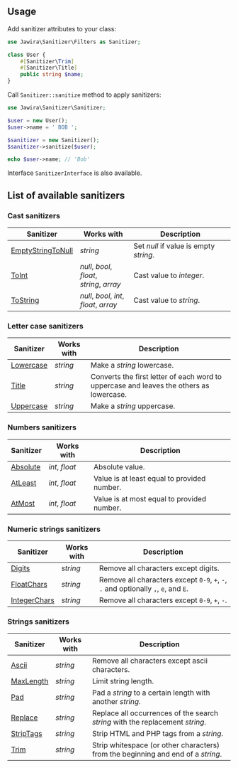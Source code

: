 ## Usage

Add sanitizer attributes to your class:

```php
use Jawira\Sanitizer\Filters as Sanitizer;

class User {
    #[Sanitizer\Trim]
    #[Sanitizer\Title]
    public string $name;
}
```

Call `Sanitizer::sanitize` method to apply sanitizers:

```php
use Jawira\Sanitizer\Sanitizer;

$user = new User();
$user->name = ' BOB ';

$sanitizer = new Sanitizer();
$sanitizer->sanitize($user);

echo $user->name; // 'Bob'
```

Interface `SanitizerInterface` is also available.

## List of available sanitizers

### Cast sanitizers

| Sanitizer                                      | Works with                                    | Description                            |
|------------------------------------------------|-----------------------------------------------|----------------------------------------|
| [EmptyStringToNull](Cast/EmptyStringToNull.md) | _string_                                      | Set _null_ if value is empty _string_. |
| [ToInt](Cast/ToInt.md)                         | _null_, _bool_, _float_,<br>_string_, _array_ | Cast value to _integer_.               |
| [ToString](Cast/ToString.md)                   | _null_, _bool_, _int_,<br>_float_, _array_    | Cast value to _string_.                |

### Letter case sanitizers

| Sanitizer                             | Works with | Description                                                                             |
|---------------------------------------|------------|-----------------------------------------------------------------------------------------|
| [Lowercase](Letter-case/Lowercase.md) | _string_   | Make a _string_ lowercase.                                                              |
| [Title](Letter-case/Title.md)         | _string_   | Converts the first letter of each word to uppercase and leaves the others as lowercase. |
| [Uppercase](Letter-case/Uppercase.md) | _string_   | Make a _string_ uppercase.                                                              |

### Numbers  sanitizers

| Sanitizer                       | Works with     | Description                                 |
|---------------------------------|----------------|---------------------------------------------|
| [Absolute](Numbers/Absolute.md) | _int_, _float_ | Absolute value.                             |
| [AtLeast](Numbers/AtLeast.md)   | _int_, _float_ | Value is at least equal to provided number. |
| [AtMost](Numbers/AtMost.md)     | _int_, _float_ | Value is at most equal to provided number.  |

### Numeric strings sanitizers

| Sanitizer                                       | Works with | Description                                                                         |
|-------------------------------------------------|------------|-------------------------------------------------------------------------------------|
| [Digits](Numeric-strings/Digits.md)             | _string_   | Remove all characters except digits.                                                |
| [FloatChars](Numeric-strings/FloatChars.md)     | _string_   | Remove all characters except `0-9`, `+`, `-`, `.` and optionally `,`, `e`, and `E`. |
| [IntegerChars](Numeric-strings/IntegerChars.md) | _string_   | Remove all characters except `0-9`, `+`, `-`.                                       |

### Strings sanitizers

| Sanitizer                         | Works with | Description                                                                      |
|-----------------------------------|------------|----------------------------------------------------------------------------------|
| [Ascii](Strings/Ascii.md)         | _string_   | Remove all characters except ascii characters.                                   |
| [MaxLength](Strings/MaxLength.md) | _string_   | Limit string length.                                                             |
| [Pad](Strings/Pad.md)             | _string_   | Pad a _string_ to a certain length with another _string_.                        |
| [Replace](Strings/Replace.md)     | _string_   | Replace all occurrences of the search _string_ with the replacement _string_.    |
| [StripTags](Strings/StripTags.md) | _string_   | Strip HTML and PHP tags from a _string_.                                         |
| [Trim](Strings/Trim.md)           | _string_   | Strip whitespace (or other characters) from the beginning and end of a _string_. |
